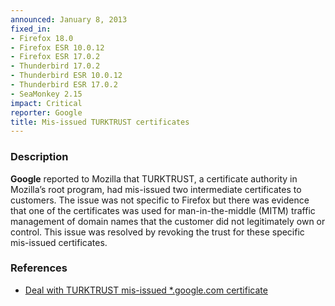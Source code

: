 ```yaml
---
announced: January 8, 2013
fixed_in:
- Firefox 18.0
- Firefox ESR 10.0.12
- Firefox ESR 17.0.2
- Thunderbird 17.0.2
- Thunderbird ESR 10.0.12
- Thunderbird ESR 17.0.2
- SeaMonkey 2.15
impact: Critical
reporter: Google
title: Mis-issued TURKTRUST certificates
---
```


<h3>Description</h3>

<p><strong>Google</strong> reported to Mozilla that TURKTRUST, a certificate authority in Mozilla’s root program, had mis-issued two intermediate certificates to customers. The issue was not specific to Firefox but there was evidence that one of the certificates was used for man-in-the-middle (MITM) traffic management of domain names that the customer did not legitimately own or control. This issue was resolved by revoking the trust for these specific mis-issued certificates.
</p>


<h3>References</h3>

<ul>
  <li><a href="https://bugzilla.mozilla.org/show_bug.cgi?id=825022">
      Deal with TURKTRUST mis-issued *.google.com certificate</a></li>
</ul>



